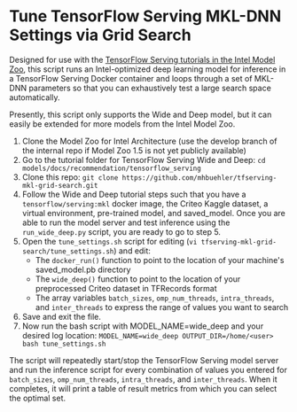 # Tune TensorFlow Serving MKL-DNN Settings via Grid Search

Designed for use with the [TensorFlow Serving tutorials in the Intel Model Zoo](https://github.com/IntelAI/models/tree/master/docs),
this script runs an Intel-optimized deep learning model for inference in a TensorFlow Serving Docker container and loops through a set of MKL-DNN parameters so that you can exhaustively test a large search space automatically.

Presently, this script only supports the Wide and Deep model, but it can easily be extended for more models from the Intel Model Zoo. 

1. Clone the Model Zoo for Intel Architecture (use the develop branch of the internal repo if Model Zoo 1.5 is not yet publicly available)
2. Go to the tutorial folder for TensorFlow Serving Wide and Deep: `cd models/docs/recommendation/tensorflow_serving`
3. Clone this repo: `git clone https://github.com/mhbuehler/tfserving-mkl-grid-search.git`
4. Follow the Wide and Deep tutorial steps such that you have a `tensorflow/serving:mkl` docker image, the Criteo Kaggle dataset, a virtual environment, pre-trained model, and saved_model.
Once you are able to run the model server and test inference using the `run_wide_deep.py` script, you are ready to go to step 5.
5. Open the `tune_settings.sh` script for editing (`vi tfserving-mkl-grid-search/tune_settings.sh`) and edit:
     * The `docker_run()` function to point to the location of your machine's saved_model.pb directory
     * The `wide_deep()` function to point to the location of your preprocessed Criteo dataset in TFRecords format
     * The array variables `batch_sizes`, `omp_num_threads`, `intra_threads`, and `inter_threads` to express the range of values you want to search
6. Save and exit the file.
7. Now run the bash script with MODEL_NAME=wide_deep and your desired log location: `MODEL_NAME=wide_deep OUTPUT_DIR=/home/<user> bash tune_settings.sh`

The script will repeatedly start/stop the TensorFlow Serving model server and run the inference script for every combination of values you entered for `batch_sizes`, `omp_num_threads`, `intra_threads`, and `inter_threads`.
When it completes, it will print a table of result metrics from which you can select the optimal set.
